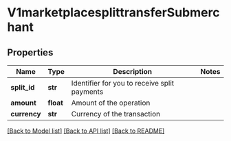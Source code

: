 # V1marketplacesplittransferSubmerchant

## Properties
Name | Type | Description | Notes
------------ | ------------- | ------------- | -------------
**split_id** | **str** | Identifier for you to receive split payments | 
**amount** | **float** | Amount of the operation | 
**currency** | **str** | Currency of the transaction | 

[[Back to Model list]](../README.md#documentation-for-models) [[Back to API list]](../README.md#documentation-for-api-endpoints) [[Back to README]](../README.md)

